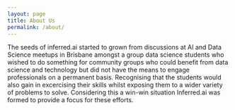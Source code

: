 ```yaml
---
layout: page
title: About Us
permalink: /about/
---
```


The seeds of inferred.ai started to grown from discussions at AI and Data Science meetups in Brisbane amongst a group data science students who wished to do something for community groups who could benefit from data science and technology but did not have the means to engage professionals on a permanent basis. Recognising that the students would also gain in excercising their skills whilst exposing them to a wider variety of problems to solve. Considering this a win-win situation Inferred.ai was formed to provide a focus for these efforts. 
